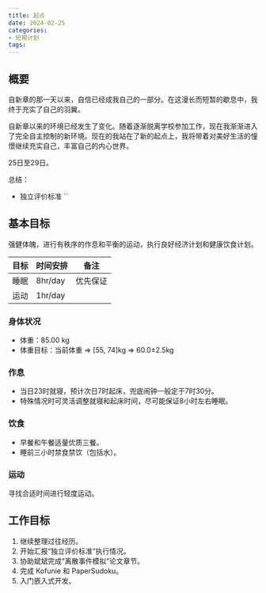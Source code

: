 ```yaml
---
title: 起点
date: 2024-02-25
categories:
- 短期计划
tags:
---
```


## 概要

自新章的那一天以来，自信已经成我自己的一部分。在这漫长而短暂的歇息中，我终于充实了自己的羽翼。

自新章以来的环境已经发生了变化。随着逐渐脱离学校参加工作，现在我渐渐进入了完全自主控制的新环境。现在的我站在了新的起点上，我将带着对美好生活的憧憬继续充实自己，丰富自己的内心世界。

25日至29日。

总结：

- 独立评价标准 ``

## 基本目标

强健体魄，进行有秩序的作息和平衡的运动，执行良好经济计划和健康饮食计划。

| 目标 | 时间安排 | 备注 |
| --- | --- | --- |
| 睡眠 | 8hr/day | 优先保证 |
| 运动 | 1hr/day | |

### 身体状况

- 体重：85.00 kg
- 体重目标：当前体重 => [55, 74]kg => 60.0±2.5kg

### 作息

- 当日23时就寝，预计次日7时起床，兜底闹钟一般定于7时30分。
- 特殊情况时可灵活调整就寝和起床时间，尽可能保证8小时左右睡眠。

### 饮食

- 早餐和午餐适量优质三餐。
- 睡前三小时禁食禁饮（包括水）。

### 运动

寻找合适时间进行轻度运动。

## 工作目标

1. 继续整理过往经历。
2. 开始汇报“独立评价标准”执行情况。
3. 协助斌斌完成“离散事件模拟”论文章节。
4. 完成 Kofunie 和 PaperSudoku。
5. 入门嵌入式开发。

<!-- | 类别 | 安排 | 项目 | 备注 |
| --- | --- | --- | --- |
| 语言综合 | 1hr/day | 练习汉语、英语和日语 |
| 编程大师 | 1hr/day | 算法练习 |
| 编程大师 | | 训练键盘速度并打造键盘速度练习工具，可参考 qwert-learner 和 typing.com；练习算法。 |
| 职业准备 | 2hr/iter | 编写简历并完善项目 |
| 职业准备 | 6hr/iter | 迭代 MetaDream |
| 公开交流 | 1hr/iter | 编写 wordpress-theme-yuu |
| 艺术创作 | 1hr/iter | 打造风格 |
| 艺术创作 | 8hr/iter | 通过广泛的学习并有主见地扎实推进《DKPK》| -->
